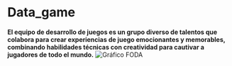 # Data_game

**El equipo de desarrollo de juegos es un grupo diverso de talentos que colabora para crear experiencias de juego emocionantes y memorables, combinando habilidades técnicas con creatividad para cautivar a jugadores de todo el mundo.**
![Gráfico FODA ](https://github.com/JuanAnVillanueva/Data_game/assets/101562837/7a808f38-51a0-47e5-a391-8020269c8595)
